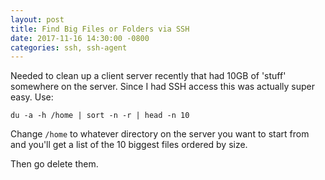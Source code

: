 ```yaml
---
layout: post
title: Find Big Files or Folders via SSH
date: 2017-11-16 14:30:00 -0800
categories: ssh, ssh-agent
---
```


Needed to clean up a client server recently that had 10GB of 'stuff' somewhere on the server. Since I had SSH access this was actually super easy. Use:

`du -a -h /home | sort -n -r | head -n 10`

Change `/home` to whatever directory on the server you want to start from and you'll get a list of the 10 biggest files ordered by size.

Then go delete them.
